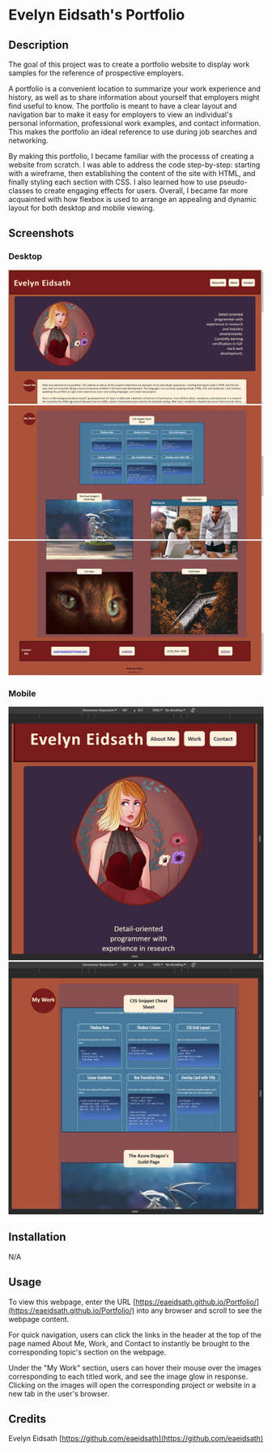 # Evelyn Eidsath's Portfolio

## Description

The goal of this project was to create a portfolio website to display work samples for the reference of prospective employers.

A portfolio is a convenient location to summarize your work experience and history, as well as to share information about yourself that employers might find useful to know. The portfolio is meant to have a clear layout and navigation bar to make it easy for employers to view an individual's personal information, professional work examples, and contact information. This makes the portfolio an ideal reference to use during job searches and networking.

By making this portfolio, I became familiar with the processs of creating a website from scratch. I was able to address the code step-by-step: starting with a wireframe, then establishing the content of the site with HTML, and finally styling each section with CSS. I also learned how to use pseudo-classes to create engaging effects for users. Overall, I became far more acquainted with how flexbox is used to arrange an appealing and dynamic layout for both desktop and mobile viewing.

## Screenshots

### Desktop
![Website screenshot 1 on desktop](./assets/images/desktop1.png)
![Website screenshot 2 on desktop](./assets/images/desktop2.png)
![website screenshot 3 on desktop](./assets/images/desktop3.jpg)

### Mobile
![Website screenshot 1 on mobile](./assets/images/mobile1.png)
![Website screenshot 2 on mobile](./assets/images/mobile2.png)

## Installation

N/A

## Usage

To view this webpage, enter the URL [https://eaeidsath.github.io/Portfolio/](https://eaeidsath.github.io/Portfolio/) into any browser and scroll to see the webpage content.

For quick navigation, users can click the links in the header at the top of the page named About Me, Work, and Contact to instantly be brought to the corresponding topic's section on the webpage.

Under the "My Work" section, users can hover their mouse over the images corresponding to each titled work, and see the image glow in response. Clicking on the images will open the corresponding project or website in a new tab in the user's browser.

## Credits

Evelyn Eidsath [https://github.com/eaeidsath](https://github.com/eaeidsath)